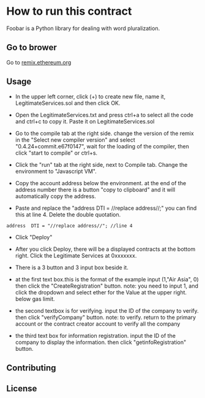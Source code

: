 # How to run this contract

Foobar is a Python library for dealing with word pluralization.

## Go to brower

Go to [remix.ethereum.org](http://remix.ethereum.org/)

## Usage
 - In the upper left corner, click (+) to create new file, name it, LegitimateServices.sol and then click OK.
- Open the LegitimateServices.txt and press ctrl+a to select all the code and ctrl+c to copy it. Paste it on LegitimateServices.sol

- Go to the compile tab at the right side. change the version of the remix in the "Select new compiler version" and select "0.4.24+commit.e67f0147", 
wait for the loading of the compiler, then click "start to compile" or ctrl+s.

- Click the "run" tab at the right side, next to Compile tab. Change the environment to "Javascript VM".

- Copy the account address below the environment. at the end of the address number there is a button "copy to clipboard" and it will automatically copy the address.

- Paste and replace the "address DTI = //replace address//;" you can find this at line 4. Delete the double quotation.

```solidity
address  DTI = "//replace address//"; //line 4
```
- Click "Deploy"

- After you click Deploy, there will be a displayed contracts at the bottom right. Click the Legitimate Services at 0xxxxxxx.

- There is a 3 button and 3 input box beside it. 

- at the first text box.this is the format of the example input (1,"Air Asia", 0) then click the "CreateRegistration" button. note: you need to input 1, and click the dropdown and select ether for the Value at the upper right. below gas limit. 

- the second textbox is for verifying. input the ID of the company to verify. then click "verifyCompany" button. note: to verify. return to the primary account or the contract creator account to verify all the company  

- the third text box for information registration. input the ID of the company to display the information. then click "getinfoRegistration" button. 


## Contributing

## License
